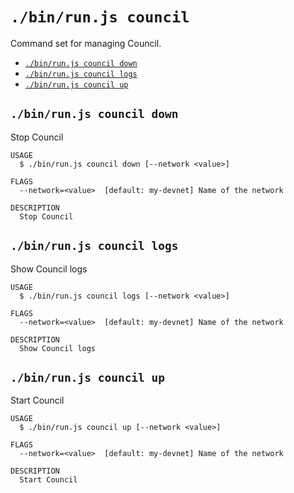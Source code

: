 `./bin/run.js council`
======================

Command set for managing Council.

* [`./bin/run.js council down`](#binrunjs-council-down)
* [`./bin/run.js council logs`](#binrunjs-council-logs)
* [`./bin/run.js council up`](#binrunjs-council-up)

## `./bin/run.js council down`

Stop Council

```
USAGE
  $ ./bin/run.js council down [--network <value>]

FLAGS
  --network=<value>  [default: my-devnet] Name of the network

DESCRIPTION
  Stop Council
```

## `./bin/run.js council logs`

Show Council logs

```
USAGE
  $ ./bin/run.js council logs [--network <value>]

FLAGS
  --network=<value>  [default: my-devnet] Name of the network

DESCRIPTION
  Show Council logs
```

## `./bin/run.js council up`

Start Council

```
USAGE
  $ ./bin/run.js council up [--network <value>]

FLAGS
  --network=<value>  [default: my-devnet] Name of the network

DESCRIPTION
  Start Council
```
